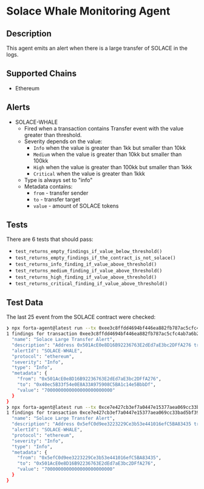 # Solace Whale Monitoring Agent

## Description

This agent emits an alert when there is a large transfer of SOLACE in the logs.

## Supported Chains

- Ethereum

## Alerts

- SOLACE-WHALE
    - Fired when a transaction contains Transfer event with the value greater than threshold.
    - Severity depends on the value:
        - `Info` when the value is greater than 1kk but smaller than 10kk
        - `Medium` when the value is greater than 10kk but smaller than 100kk
        - `High` when the value is greater than 100kk but smaller than 1kkk
        - `Critical` when the value is greater than 1kkk
    - Type is always set to "info"
    - Metadata contains:
        - `from` - transfer sender
        - `to` - transfer target
        - `value` - amount of SOLACE tokens

## Tests

There are 6 tests that should pass:

- `test_returns_empty_findings_if_value_below_threshold()`
- `test_returns_empty_findings_if_the_contract_is_not_solace()`
- `test_returns_info_finding_if_value_above_threshold()`
- `test_returns_medium_finding_if_value_above_threshold()`
- `test_returns_high_finding_if_value_above_threshold()`
- `test_returns_critical_finding_if_value_above_threshold()`

## Test Data

The last 25 event from the SOLACE contract were checked:

```bash
❯ npx forta-agent@latest run --tx 0xee3c8ffdd4694bf446ea882fb787ac5cfc4ab7a6b2590fa0307e106e7c750c39
1 findings for transaction 0xee3c8ffdd4694bf446ea882fb787ac5cfc4ab7a6b2590fa0307e106e7c750c39 {
  "name": "Solace Large Transfer Alert",
  "description": "Address 0x501AcE0e8D16B92236763E2dEd7aE3bc2DFfA276 transferred to address 0x40ec5B33f54e0E8A33A975908C5BA1c14e5BbbDf SOLACE in the amount of 7000000",
  "alertId": "SOLACE-WHALE",
  "protocol": "ethereum",
  "severity": "Info",
  "type": "Info",
  "metadata": {
    "from": "0x501AcE0e8D16B92236763E2dEd7aE3bc2DFfA276",
    "to": "0x40ec5B33f54e0E8A33A975908C5BA1c14e5BbbDf",
    "value": "7000000000000000000000000"
  }
}
❯ npx forta-agent@latest run --tx 0xce7e427cb3ef7a0447e15377aea069cc33bad5bf395e91a0493889a0e89824e2
1 findings for transaction 0xce7e427cb3ef7a0447e15377aea069cc33bad5bf395e91a0493889a0e89824e2 {
  "name": "Solace Large Transfer Alert",
  "description": "Address 0x5efC0d9ee3223229Ce3b53e441016efC5BA83435 transferred to address 0x501AcE0e8D16B92236763E2dEd7aE3bc2DFfA276 SOLACE in the amount of 7000000",
  "alertId": "SOLACE-WHALE",
  "protocol": "ethereum",
  "severity": "Info",
  "type": "Info",
  "metadata": {
    "from": "0x5efC0d9ee3223229Ce3b53e441016efC5BA83435",
    "to": "0x501AcE0e8D16B92236763E2dEd7aE3bc2DFfA276",
    "value": "7000000000000000000000000"
  }
}

```
